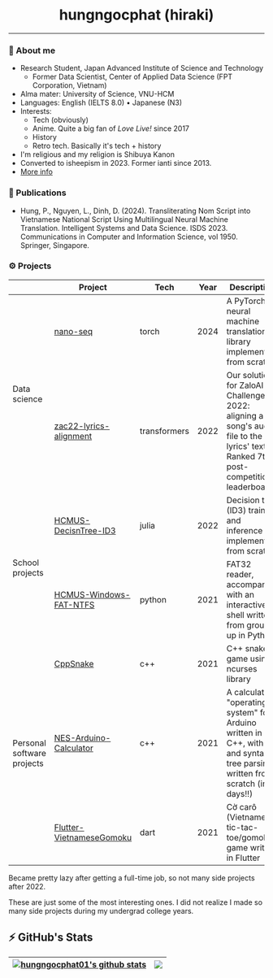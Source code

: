 <div align="center">
  <div>
    <h1> hungngocphat (hiraki) </h1> 
  </div>
</div>

<!--
<div align="center">  
    <a href="https://hungngocphat01.github.io/" target="_blank">
        <img src=https://img.shields.io/badge/Portfolio-hungngocphat01-%234ea94b?&labelColor=101010&style=for-the-badge alt=portfolio style="margin-bottom: 5px;" height="26" />
    </a>
    <a href="https://linkedin.com/in/hungngocphat-hcmus" target="_blank">
        <img src=https://img.shields.io/badge/hungngocphat-blue?style=for-the-badge&logo=linkedin&logoColor=white alt=linkedin style="margin-bottom: 5px;" height="26" />
    </a>
    <a href="https://t.me/hiraki01" target="_blank">
        <img src=https://img.shields.io/badge/@hiraki01-2CA5E0?style=for-the-badge&logo=telegram&logoColor=white style="margin-bottom: 5px;" height="26"/>
  </a>
      <a href="mailto:hungngocphat01@gmail.com" target="_blank">
        <img src=https://img.shields.io/badge/hungngocphat01-D14836?style=for-the-badge&logo=gmail&logoColor=white style="margin-bottom: 5px;" height="26" />
    </a>
</div>
-->
  
--------------------------

### 💬 About me
- Research Student, Japan Advanced Institute of Science and Technology
  - Former Data Scientist, Center of Applied Data Science (FPT Corporation, Vietnam)
- Alma mater: University of Science, VNU-HCM
- Languages: English (IELTS 8.0) • Japanese (N3)
- Interests:
  - Tech (obviously)
  - Anime. Quite a big fan of _Love Live!_ since 2017
  - History
  - Retro tech. Basically it's tech + history
- I'm religious and my religion is Shibuya Kanon
- Converted to isheepism in 2023. Former ianti since 2013.
- [More info](https://hungngocphat01.github.io)


### 📖 Publications
- Hung, P., Nguyen, L., Dinh, D. (2024). Transliterating Nom Script into Vietnamese National Script Using Multilingual Neural Machine Translation. Intelligent Systems and Data Science. ISDS 2023. Communications in Computer and Information Science, vol 1950. Springer, Singapore.

### ⚙️ Projects

<table><thead>
  <tr>
    <th></th>
    <th>Project</th>
    <th>Tech</th>
    <th>Year<br></th>
    <th>Description</th>
  </tr></thead>
<tbody>
  <tr>
    <td rowspan="2">Data science</td>
    <td><a href="https://github.com/hungngocphat01/nano-seq" target="_blank" rel="noopener noreferrer">nano-seq</a></td>
    <td>torch</td>
    <td>2024</td>
    <td>A PyTorch neural machine translation library implemented from scratch</td>
  </tr>
  <tr>
    <td><a href="https://github.com/hungngocphat01/zac22-lyrics-alignment" target="_blank" rel="noopener noreferrer">zac22-lyrics-alignment</a></td>
    <td>transformers</td>
    <td>2022</td>
    <td>Our solution for ZaloAI Challenge 2022: aligning a song's audio file to the lyrics' text. Ranked 7th post-competition leaderboard</td>
  </tr>
  <tr>
    <td rowspan="2">School projects</td>
    <td><a href="https://github.com/hungngocphat01/HCMUS-DecisnTree-ID3" target="_blank" rel="noopener noreferrer">HCMUS-DecisnTree-ID3</a></td>
    <td>julia</td>
    <td>2022</td>
    <td>Decision tree (ID3) training and inference implemented from scratch</td>
  </tr>
  <tr>
    <td><a href="https://github.com/hungngocphat01/HCMUS-Windows-FAT-NTFS" target="_blank" rel="noopener noreferrer">HCMUS-Windows-FAT-NTFS</a></td>
    <td>python</td>
    <td>2021</td>
    <td>FAT32 reader, accompanied with an interactive shell written from ground up in Python</td>
  </tr>
  <tr>
    <td rowspan="3">Personal software projects</td>
    <td><a href="https://github.com/hungngocphat01/CppSnake" target="_blank" rel="noopener noreferrer">CppSnake</a></td>
    <td>c++</td>
    <td>2021</td>
    <td>C++ snake game using ncurses library</td>
  </tr>
  <tr>
    <td><a href="https://github.com/hungngocphat01/NES-Arduino-Calculator" target="_blank" rel="noopener noreferrer">NES-Arduino-Calculator</a></td>
    <td>c++</td>
    <td>2021</td>
    <td>A calculator "operating system" for Arduino written in C++, with IO and syntax tree parsing written from scratch (in 4 days!!)</td>
  </tr>
  <tr>
    <td><a href="https://github.com/hungngocphat01/Flutter-VietnameseGomoku" target="_blank" rel="noopener noreferrer">Flutter-VietnameseGomoku</a></td>
    <td>dart</td>
    <td>2021</td>
    <td>Cờ carô (Vietnamese tic-tac-toe/gomoku) game written in Flutter</td>
  </tr>
</tbody></table>

Became pretty lazy after getting a full-time job, so not many side projects after 2022.

These are just some of the most interesting ones. I did not realize I made so many side projects during my undergrad college years.

## ⚡ GitHub's Stats

<div align="center">

| <a href="https://github.com/hungngocphat01"><img align="center" src="https://github-readme-stats.vercel.app/api?username=hungngocphat01&show_icons=true&include_all_commits=true&hide_border=true&theme=react&exclude_repo=hungngocphat01" alt="hungngocphat01's github stats" /></a> | <a href="https://github.com/hungngocphat01"><img align="center" src="https://github-readme-stats.vercel.app/api/top-langs/?username=hungngocphat01&layout=compact&hide_border=true&hide=html,jupyter%20notebook&langs_count=10&theme=react&exclude_repo=HCMUS-NachOS-Project,OpenCore-Thinkpad-T430s" /></a> |
| ------------- | ------------- |
  
</div>

